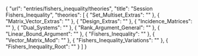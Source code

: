 {
    "url": "entries/fishers_inequality/theories",
    "title": "Session Fishers_Inequality",
    "theories": [
        {
            "Set_Multiset_Extras": ""
        },
        {
            "Matrix_Vector_Extras": ""
        },
        {
            "Design_Extras": ""
        },
        {
            "Incidence_Matrices": ""
        },
        {
            "Dual_Systems": ""
        },
        {
            "Rank_Argument_General": ""
        },
        {
            "Linear_Bound_Argument": ""
        },
        {
            "Fishers_Inequality": ""
        },
        {
            "Vector_Matrix_Mod": ""
        },
        {
            "Fishers_Inequality_Variations": ""
        },
        {
            "Fishers_Inequality_Root": ""
        }
    ]
}